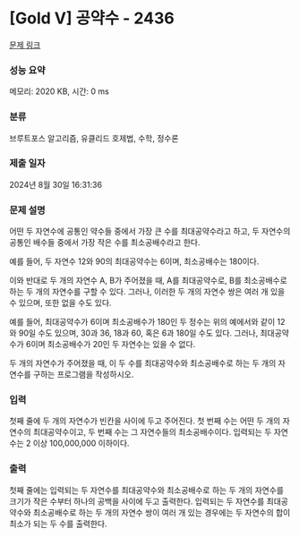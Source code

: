 # [Gold V] 공약수 - 2436 

[문제 링크](https://www.acmicpc.net/problem/2436) 

### 성능 요약

메모리: 2020 KB, 시간: 0 ms

### 분류

브루트포스 알고리즘, 유클리드 호제법, 수학, 정수론

### 제출 일자

2024년 8월 30일 16:31:36

### 문제 설명

<p>어떤 두 자연수에 공통인 약수들 중에서 가장 큰 수를 최대공약수라고 하고, 두 자연수의 공통인 배수들 중에서 가장 작은 수를 최소공배수라고 한다. </p>

<p>예를 들어, 두 자연수 12와 90의 최대공약수는 6이며, 최소공배수는 180이다.</p>

<p>이와 반대로 두 개의 자연수 A, B가 주어졌을 때, A를 최대공약수로, B를 최소공배수로 하는 두 개의 자연수를 구할 수 있다. 그러나, 이러한 두 개의 자연수 쌍은 여러 개 있을 수 있으며, 또한 없을 수도 있다. </p>

<p>예를 들어, 최대공약수가 6이며 최소공배수가 180인 두 정수는 위의 예에서와 같이 12와 90일 수도 있으며, 30과 36, 18과 60, 혹은 6과 180일 수도 있다. 그러나, 최대공약수가 6이며 최소공배수가 20인 두 자연수는 있을 수 없다.</p>

<p>두 개의 자연수가 주어졌을 때, 이 두 수를 최대공약수와 최소공배수로 하는 두 개의 자연수를 구하는 프로그램을 작성하시오. </p>

### 입력 

 <p>첫째 줄에 두 개의 자연수가 빈칸을 사이에 두고 주어진다. 첫 번째 수는 어떤 두 개의 자연수의 최대공약수이고, 두 번째 수는 그 자연수들의 최소공배수이다. 입력되는 두 자연수는 2 이상 100,000,000 이하이다.</p>

### 출력 

 <p>첫째 줄에는 입력되는 두 자연수를 최대공약수와 최소공배수로 하는 두 개의 자연수를 크기가 작은 수부터 하나의 공백을 사이에 두고 출력한다. 입력되는 두 자연수를 최대공약수와 최소공배수로 하는 두 개의 자연수 쌍이 여러 개 있는 경우에는 두 자연수의 합이 최소가 되는 두 수를 출력한다.</p>

